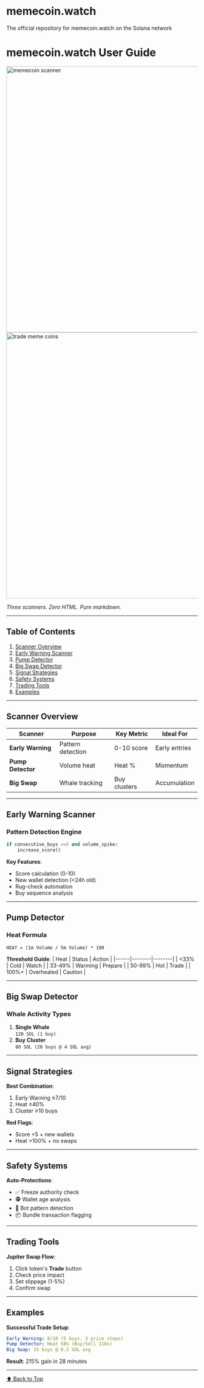 # memecoin.watch
The official repository for memecoin.watch on the Solana network

# memecoin.watch User Guide
<img width="700" alt="memecoin scanner" src="https://github.com/user-attachments/assets/b3a83299-736f-4ff4-8ba6-02cf8206ae2c" />
<img width="700" alt="trade meme coins" src="https://github.com/user-attachments/assets/a5dd1501-dd8d-42de-8ffd-65cc4035667f" />

*Three scanners. Zero HTML. Pure markdown.*

---

## Table of Contents  
1. [Scanner Overview](#scanner-overview)  
2. [Early Warning Scanner](#early-warning-scanner)  
3. [Pump Detector](#pump-detector)  
4. [Big Swap Detector](#big-swap-detector)  
5. [Signal Strategies](#signal-strategies)  
6. [Safety Systems](#safety-systems)  
7. [Trading Tools](#trading-tools)  
8. [Examples](#examples)  

---

## Scanner Overview <a name="scanner-overview"></a>

| Scanner | Purpose | Key Metric | Ideal For |
|---------|---------|------------|-----------|
| **Early Warning** | Pattern detection | 0-10 score | Early entries |
| **Pump Detector** | Volume heat | Heat % | Momentum |
| **Big Swap** | Whale tracking | Buy clusters | Accumulation |

---

## Early Warning Scanner <a name="early-warning-scanner"></a>
### Pattern Detection Engine  
```python
if consecutive_buys >=5 and volume_spike:
    increase_score()
```

**Key Features**:
- Score calculation (0-10)
- New wallet detection (<24h old)
- Rug-check automation
- Buy sequence analysis

---

## Pump Detector <a name="pump-detector"></a>
### Heat Formula  
`HEAT = (1m Volume / 5m Volume) * 100`

**Threshold Guide**:
| Heat | Status | Action |
|------|--------|--------|
| <33% | Cold | Watch |
| 33-49% | Warming | Prepare |
| 50-99% | Hot | Trade |
| 100%+ | Overheated | Caution |

---

## Big Swap Detector <a name="big-swap-detector"></a>
### Whale Activity Types  
1. **Single Whale**  
   `120 SOL (1 buy)`  
2. **Buy Cluster**  
   `80 SOL (20 buys @ 4 SOL avg)`

---

## Signal Strategies <a name="signal-strategies"></a>
**Best Combination**:  
1. Early Warning ≥7/10  
2. Heat ≥40%  
3. Cluster ≥10 buys  

**Red Flags**:
- Score <5 + new wallets
- Heat >100% + no swaps

---

## Safety Systems <a name="safety-systems"></a>
**Auto-Protections**:
- ✅ Freeze authority check
- 🕵️ Wallet age analysis
- 🤖 Bot pattern detection
- 📦 Bundle transaction flagging

---

## Trading Tools <a name="trading-tools"></a>
**Jupiter Swap Flow**:  
1. Click token's **Trade** button  
2. Check price impact  
3. Set slippage (1-5%)  
4. Confirm swap  

---

## Examples <a name="examples"></a>
**Successful Trade Setup**:  
```yaml
Early Warning: 8/10 (5 buys, 3 price steps)
Pump Detector: Heat 58% (Buy/Sell 110x)
Big Swap: 15 buys @ 6.2 SOL avg
```

**Result**: 215% gain in 28 minutes

---

[⬆ Back to Top](#memecoinwatch-user-guide)
